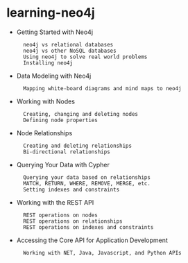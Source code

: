 # learning-neo4j

- Getting Started with Neo4j

        neo4j vs relational databases
        neo4j vs other NoSQL databases
        Using neo4j to solve real world problems
        Installing neo4j

- Data Modeling with Neo4j

        Mapping white-board diagrams and mind maps to neo4j

- Working with Nodes

        Creating, changing and deleting nodes
        Defining node properties


- Node Relationships

        Creating and deleting relationships
        Bi-directional relationships

- Querying Your Data with Cypher

        Querying your data based on relationships
        MATCH, RETURN, WHERE, REMOVE, MERGE, etc.
        Setting indexes and constraints

- Working with the REST API

        REST operations on nodes
        REST operations on relationships
        REST operations on indexes and constraints

- Accessing the Core API for Application Development

        Working with NET, Java, Javascript, and Python APIs

